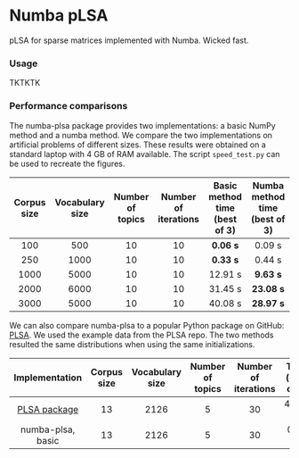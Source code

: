 # Numba pLSA
pLSA for sparse matrices implemented with Numba. Wicked fast.

### Usage
TKTKTK

### Performance comparisons

The numba-plsa package provides two implementations: a basic NumPy method and a numba method. We compare the two implementations on artificial problems of different sizes. These results were obtained on a standard laptop with 4 GB of RAM available. The script `speed_test.py` can be used to recreate the figures. 

| Corpus size | Vocabulary size | Number of topics | Number of iterations | Basic method time (best of 3) | Numba method time (best of 3) |
|:-----------:|:---------------:|:----------------:|:--------------------:|:-----------------------------:|:-----------------------------:|
| 100  | 500  | 10 | 10 | **0.06 s**  | 0.09 s      |
| 250  | 1000 | 10 | 10 | **0.33 s**  | 0.44 s      | 
| 1000 | 5000 | 10 | 10 | 12.91 s     | **9.63 s**  |
| 2000 | 6000 | 10 | 10 | 31.45 s     | **23.08 s** |
| 3000 | 5000 | 10 | 10 | 40.08 s     | **28.97 s** |

We can also compare numba-plsa to a popular Python package on GitHub: [PLSA](https://github.com/hitalex/PLSA). We used the example data from the PLSA repo. The two methods resulted the same distributions when using the same initializations.

| Implementation | Corpus size | Vocabulary size | Number of topics | Number of iterations | Time (best of 3) |
|:--------------:|:-----------:|:---------------:|:----------------:|:----------------:|:----------------:|
| [PLSA package](https://github.com/hitalex/PLSA) | 13 | 2126 | 5 | 30 | 45.70 s |
| numba-plsa, basic | 13 | 2126 | 5 | 30 | 0.08 s |

